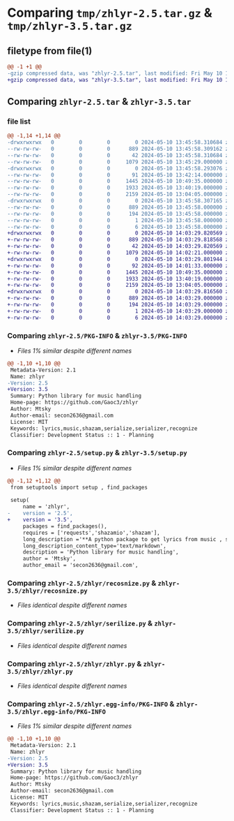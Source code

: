 # Comparing `tmp/zhlyr-2.5.tar.gz` & `tmp/zhlyr-3.5.tar.gz`

## filetype from file(1)

```diff
@@ -1 +1 @@
-gzip compressed data, was "zhlyr-2.5.tar", last modified: Fri May 10 13:45:58 2024, max compression
+gzip compressed data, was "zhlyr-3.5.tar", last modified: Fri May 10 14:03:29 2024, max compression
```

## Comparing `zhlyr-2.5.tar` & `zhlyr-3.5.tar`

### file list

```diff
@@ -1,14 +1,14 @@
-drwxrwxrwx   0        0        0        0 2024-05-10 13:45:58.310684 zhlyr-2.5/
--rw-rw-rw-   0        0        0      889 2024-05-10 13:45:58.309162 zhlyr-2.5/PKG-INFO
--rw-rw-rw-   0        0        0       42 2024-05-10 13:45:58.310684 zhlyr-2.5/setup.cfg
--rw-rw-rw-   0        0        0     1079 2024-05-10 13:45:29.000000 zhlyr-2.5/setup.py
-drwxrwxrwx   0        0        0        0 2024-05-10 13:45:58.293076 zhlyr-2.5/zhlyr/
--rw-rw-rw-   0        0        0       91 2024-05-10 13:42:14.000000 zhlyr-2.5/zhlyr/__init__.py
--rw-rw-rw-   0        0        0     1445 2024-05-10 10:49:35.000000 zhlyr-2.5/zhlyr/recosnize.py
--rw-rw-rw-   0        0        0     1933 2024-05-10 13:40:19.000000 zhlyr-2.5/zhlyr/serilize.py
--rw-rw-rw-   0        0        0     2159 2024-05-10 13:04:05.000000 zhlyr-2.5/zhlyr/zhlyr.py
-drwxrwxrwx   0        0        0        0 2024-05-10 13:45:58.307165 zhlyr-2.5/zhlyr.egg-info/
--rw-rw-rw-   0        0        0      889 2024-05-10 13:45:58.000000 zhlyr-2.5/zhlyr.egg-info/PKG-INFO
--rw-rw-rw-   0        0        0      194 2024-05-10 13:45:58.000000 zhlyr-2.5/zhlyr.egg-info/SOURCES.txt
--rw-rw-rw-   0        0        0        1 2024-05-10 13:45:58.000000 zhlyr-2.5/zhlyr.egg-info/dependency_links.txt
--rw-rw-rw-   0        0        0        6 2024-05-10 13:45:58.000000 zhlyr-2.5/zhlyr.egg-info/top_level.txt
+drwxrwxrwx   0        0        0        0 2024-05-10 14:03:29.820569 zhlyr-3.5/
+-rw-rw-rw-   0        0        0      889 2024-05-10 14:03:29.818568 zhlyr-3.5/PKG-INFO
+-rw-rw-rw-   0        0        0       42 2024-05-10 14:03:29.820569 zhlyr-3.5/setup.cfg
+-rw-rw-rw-   0        0        0     1079 2024-05-10 14:02:21.000000 zhlyr-3.5/setup.py
+drwxrwxrwx   0        0        0        0 2024-05-10 14:03:29.801944 zhlyr-3.5/zhlyr/
+-rw-rw-rw-   0        0        0       92 2024-05-10 14:01:33.000000 zhlyr-3.5/zhlyr/__init__.py
+-rw-rw-rw-   0        0        0     1445 2024-05-10 10:49:35.000000 zhlyr-3.5/zhlyr/recosnize.py
+-rw-rw-rw-   0        0        0     1933 2024-05-10 13:40:19.000000 zhlyr-3.5/zhlyr/serilize.py
+-rw-rw-rw-   0        0        0     2159 2024-05-10 13:04:05.000000 zhlyr-3.5/zhlyr/zhlyr.py
+drwxrwxrwx   0        0        0        0 2024-05-10 14:03:29.816560 zhlyr-3.5/zhlyr.egg-info/
+-rw-rw-rw-   0        0        0      889 2024-05-10 14:03:29.000000 zhlyr-3.5/zhlyr.egg-info/PKG-INFO
+-rw-rw-rw-   0        0        0      194 2024-05-10 14:03:29.000000 zhlyr-3.5/zhlyr.egg-info/SOURCES.txt
+-rw-rw-rw-   0        0        0        1 2024-05-10 14:03:29.000000 zhlyr-3.5/zhlyr.egg-info/dependency_links.txt
+-rw-rw-rw-   0        0        0        6 2024-05-10 14:03:29.000000 zhlyr-3.5/zhlyr.egg-info/top_level.txt
```

### Comparing `zhlyr-2.5/PKG-INFO` & `zhlyr-3.5/PKG-INFO`

 * *Files 1% similar despite different names*

```diff
@@ -1,10 +1,10 @@
 Metadata-Version: 2.1
 Name: zhlyr
-Version: 2.5
+Version: 3.5
 Summary: Python library for music handling
 Home-page: https://github.com/Gaoc3/zhlyr
 Author: Mtsky
 Author-email: secon2636@gmail.com
 License: MIT
 Keywords: lyrics,music,shazam,serialize,serializer,recognize
 Classifier: Development Status :: 1 - Planning
```

### Comparing `zhlyr-2.5/setup.py` & `zhlyr-3.5/setup.py`

 * *Files 1% similar despite different names*

```diff
@@ -1,12 +1,12 @@
 from setuptools import setup , find_packages
 
 setup(
     name = 'zhlyr',
-    version = '2.5',
+    version = '3.5',
     packages = find_packages(),
     requires = ['requests','shazamio','shazam'],
     long_description ='**A python package to get lyrics from music , serialize data from json response and recognize data from musics**',
     long_description_content_type='text/markdown',
     description = 'Python library for music handling',
     author = 'Mtsky',
     author_email = 'secon2636@gmail.com',
```

### Comparing `zhlyr-2.5/zhlyr/recosnize.py` & `zhlyr-3.5/zhlyr/recosnize.py`

 * *Files identical despite different names*

### Comparing `zhlyr-2.5/zhlyr/serilize.py` & `zhlyr-3.5/zhlyr/serilize.py`

 * *Files identical despite different names*

### Comparing `zhlyr-2.5/zhlyr/zhlyr.py` & `zhlyr-3.5/zhlyr/zhlyr.py`

 * *Files identical despite different names*

### Comparing `zhlyr-2.5/zhlyr.egg-info/PKG-INFO` & `zhlyr-3.5/zhlyr.egg-info/PKG-INFO`

 * *Files 1% similar despite different names*

```diff
@@ -1,10 +1,10 @@
 Metadata-Version: 2.1
 Name: zhlyr
-Version: 2.5
+Version: 3.5
 Summary: Python library for music handling
 Home-page: https://github.com/Gaoc3/zhlyr
 Author: Mtsky
 Author-email: secon2636@gmail.com
 License: MIT
 Keywords: lyrics,music,shazam,serialize,serializer,recognize
 Classifier: Development Status :: 1 - Planning
```

